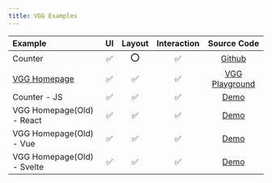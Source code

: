 ```yaml
---
title: VGG Examples
---
```


| Example                                       | UI  | Layout | Interaction |                                     Source Code                                      |
| :-------------------------------------------- | :-: | :----: | :---------: | :----------------------------------------------------------------------------------: |
| Counter                                       | ✅  |  ⭕️   |     ✅      | [Github](https://github.com/verygoodgraphics/vgg_runtime/tree/main/examples/counter) |
| [VGG Homepage](https://verygoodgraphics.com/) | ✅  |   ✅   |     ✅      |              [VGG Playground](https://verygoodgraphics.com/playground)               |
| Counter - JS                                  | ✅  |   ✅   |     ✅      |                             [Demo](/examples/js/counter)                             |
| VGG Homepage(Old) - React                     | ✅  |   ✅   |     ✅      |                         [Demo](/examples/react/vgg-home-old)                         |
| VGG Homepage(Old) - Vue                       | ✅  |   ✅   |     ✅      |                          [Demo](/examples/vue/vgg-home-old)                          |
| VGG Homepage(Old) - Svelte                    | ✅  |   ✅   |     ✅      |                        [Demo](/examples/svelte/vgg-home-old)                         |
